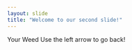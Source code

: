 ```yaml
---
layout: slide
title: "Welcome to our second slide!"
---
```

Your Weed
Use the left arrow to go back!
